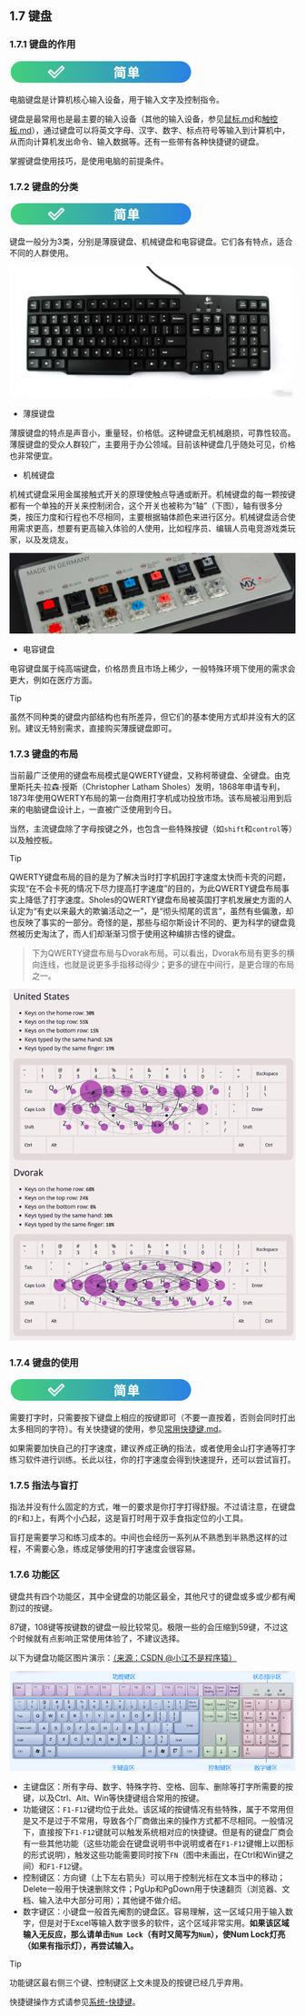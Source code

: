 ## 1.7 键盘

### 1.7.1 键盘的作用
![简单](../../图片/easy.svg)

电脑键盘是计算机核心输入设备，用于输入文字及控制指令。

键盘是最常用也是最主要的输入设备（其他的输入设备，参见[鼠标.md](鼠标.md)和[触控板.md](触控板.md)），通过键盘可以将英文字母、汉字、数字、标点符号等输入到计算机中，从而向计算机发出命令、输入数据等。还有一些带有各种快捷键的键盘。

掌握键盘使用技巧，是使用电脑的前提条件。

### 1.7.2 键盘的分类
![简单](../../图片/easy.svg)

键盘一般分为3类，分别是薄膜键盘、机械键盘和电容键盘。它们各有特点，适合不同的人群使用。

<img src='../../图片/键盘.jpeg' alt='键盘' width=500px>

- 薄膜键盘

薄膜键盘的特点是声音小，重量轻，价格低。这种键盘无机械磨损，可靠性较高。薄膜键盘的受众人群较广，主要用于办公领域。目前该种键盘几乎随处可见，价格也非常便宜。

- 机械键盘

机械式键盘采用金属接触式开关的原理使触点导通或断开。机械键盘的每一颗按键都有一个单独的开关来控制闭合，这个开关也被称为“轴”（下图），轴有很多分类，按压力度和行程也不尽相同，主要根据轴体颜色来进行区分。机械键盘适合使用需求更高，想要有更高输入体验的人使用，比如程序员、编辑人员电竞游戏类玩家，以及发烧友。

<img src='../../图片/yj-jp-switches.webp'>

- 电容键盘

电容键盘属于纯高端键盘，价格昂贵且市场上稀少，一般特殊环境下使用的需求会更大，例如在医疗方面。

>[!TIP]
>虽然不同种类的键盘内部结构也有所差异，但它们的基本使用方式却并没有大的区别。建议无特别需求，直接购买薄膜键盘即可。

### 1.7.3 键盘的布局

当前最广泛使用的键盘布局模式是QWERTY键盘，又称柯蒂键盘、全键盘。由克里斯托夫·拉森·授斯（Christopher Latham Sholes）发明，1868年申请专利，1873年使用QWERTY布局的第一台商用打字机成功投放市场。该布局被沿用到后来的电脑键盘设计上，一直被广泛使用到今日。

当然，主流键盘除了字母按键之外，也包含一些特殊按键（如`shift`和`control`等）以及触控板。

>[!TIP]
>QWERTY键盘布局的目的是为了解决当时打字机因打字速度太快而卡壳的问题，实现“在不会卡死的情况下尽力提高打字速度”的目的，为此QWERTY键盘布局事实上降低了打字速度。Sholes的QWERTY键盘布局被英国打字机发展史方面的人认定为“有史以来最大的欺骗活动之一”，是“彻头彻尾的谎言”，虽然有些偏激，却也反映了事实的一部分。奇怪的是，那些与绍尔斯设计不同的、更为科学的键盘竟然被历史淘汰了，而人们却渐渐习惯于使用这种编排古怪的键盘。

>下为QWERTY键盘布局与Dvorak布局。可以看出，Dvorak布局有更多的横向连线，也就是说更多手指移动得少；更多的键在中间行，是更合理的布局之一。

<img src='../../图片/yj-jp-dvorak.png'>

### 1.7.4 键盘的使用
![简单](../../图片/easy.svg)

需要打字时，只需要按下键盘上相应的按键即可（不要一直按着，否则会同时打出太多相同的字符）。有关快捷键的使用，参见[常用快捷键.md](/教程/系统/常用快捷键.md)。

如果需要加快自己的打字速度，建议养成正确的指法，或者使用金山打字通等打字练习软件进行训练。长此以往，你的打字速度会得到快速提升，还可以尝试盲打。

### 1.7.5 指法与盲打

指法并没有什么固定的方式，唯一的要求是你打字打得舒服。不过请注意，在键盘的`F`和`J`上，有两个小凸起，这是盲打时用于双手食指定位的小工具。

盲打是需要学习和练习成本的。中间也会经历一系列从不熟悉到半熟悉这样的过程，不需要心急，练成足够使用的打字速度会很容易。

### 1.7.6 功能区

键盘共有四个功能区，其中全键盘的功能区最全，其他尺寸的键盘或多或少都有阉割过的按键。

87键，108键等按键数的键盘一般比较常见。极限一些的会压缩到59键，不过这个时候就有点影响正常使用体验了，不建议选择。

以下为键盘功能区图片演示：[（来源：CSDN @小江不是程序猿）](https://blog.csdn.net/jc_ccccc/article/details/108436492)

![键盘功能区](../../图片/yj-jp-1.png)

- 主键盘区：所有字母、数字、特殊字符、空格、回车、删除等打字所需要的按键，以及Ctrl、Alt、Win等快捷键组合常用的按键。
- 功能键区：`F1-F12`键均位于此处。该区域的按键情况有些特殊，属于不常用但是又不是过于不常用，导致各个厂商做出来的操作方式都不尽相同。一般情况下，直接按下`F1-F12`键就可以触发系统相对应的快捷键。但是有的键盘厂商会有一些其他功能（这些功能会在键盘说明书中说明或者在`F1-F12`键帽上以图标的形式说明），触发这些功能需要同时按下`FN`（图中未画出，在Ctrl和Win键之间）和`F1-F12`键。
- 控制键区：方向键（上下左右箭头）可以用于控制光标在文本当中的移动；Delete一般用于快速删除文件；PgUp和PgDown用于快速翻页（浏览器、文档、输入法中大部分可用）；其他键不做介绍。
- 数字键区：小键盘一般首先阉割的键盘区。容易理解，这一区域只用于输入数字，但是对于Excel等输入数字很多的软件，这个区域非常实用。**如果该区域输入无反应，那么请单击`Num Lock`（有时又简写为`Num`），使Num Lock灯亮（如果有指示灯），再尝试输入。**

>[!TIP]
> 功能键区最右侧三个键、控制键区上文未提及的按键已经几乎弃用。
>
> 快捷键操作方式请参见[系统-快捷键](../系统/常用快捷键.md)。